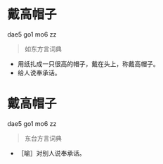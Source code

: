 # 戴高帽子
dae5 go1 mo6 zz
> 如东方言词典
- 用纸扎成一只很高的帽子，戴在头上，称戴高帽子。
- 给人说奉承话。

# 戴高帽子
dae5 go1 mo6 zz
> 东台方言词典
- ［喻］对别人说奉承话。
